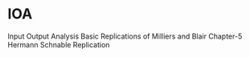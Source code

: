 # IOA

Input Output Analysis
Basic Replications of Milliers and Blair Chapter-5
Hermann Schnable Replication
